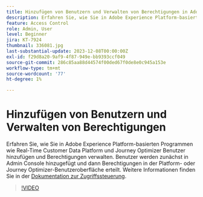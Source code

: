 ```yaml
---
title: Hinzufügen von Benutzern und Verwalten von Berechtigungen in Adobe Experience Platform-basierten Anwendungen
description: Erfahren Sie, wie Sie in Adobe Experience Platform-basierten Anwendungen Benutzer hinzufügen und Berechtigungen verwalten.
feature: Access Control
role: Admin, User
level: Beginner
jira: KT-7924
thumbnail: 336081.jpg
last-substantial-update: 2023-12-08T00:00:00Z
exl-id: f29d8a20-9af9-4f87-949e-bb9393ccf049
source-git-commit: 286c85aa88d44574f00ded67f0de8e0c945a153e
workflow-type: tm+mt
source-wordcount: '77'
ht-degree: 1%

---
```


# Hinzufügen von Benutzern und Verwalten von Berechtigungen

Erfahren Sie, wie Sie in Adobe Experience Platform-basierten Programmen wie Real-Time Customer Data Platform und Journey Optimizer Benutzer hinzufügen und Berechtigungen verwalten. Benutzer werden zunächst in Admin Console hinzugefügt und dann Berechtigungen in der Platform- oder Journey Optimizer-Benutzeroberfläche erteilt. Weitere Informationen finden Sie in der [Dokumentation zur Zugriffssteuerung](https://experienceleague.adobe.com/docs/experience-platform/access-control/home.html?lang=de).

>[!VIDEO](https://video.tv.adobe.com/v/336081?learn=on&enablevpops)
